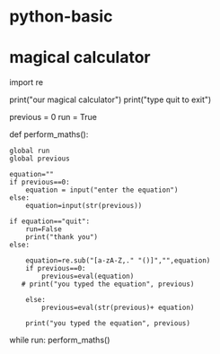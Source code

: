 # python-basic
# magical calculator

import re

print("our magical calculator")
print("type quit to exit")

previous = 0
run = True

def perform_maths():

    global run
    global previous

    equation=""
    if previous==0:
        equation = input("enter the equation")
    else:
        equation=input(str(previous))

    if equation=="quit":
        run=False
        print("thank you")
    else:

        equation=re.sub("[a-zA-Z,." "()]","",equation)
        if previous==0:
            previous=eval(equation)
       # print("you typed the equation", previous)

        else:
            previous=eval(str(previous)+ equation)

        print("you typed the equation", previous)






while run:
        perform_maths()
